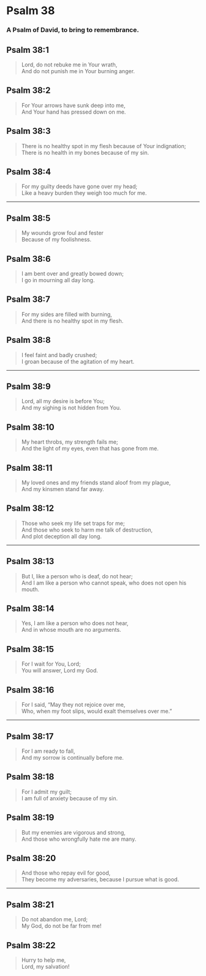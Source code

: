 # Psalm 38

### A Psalm of David, to bring to remembrance.

## Psalm 38:1

> Lord, do not rebuke me in Your wrath,  
> And do not punish me in Your burning anger.

## Psalm 38:2

> For Your arrows have sunk deep into me,  
> And Your hand has pressed down on me.

## Psalm 38:3

> There is no healthy spot in my flesh because of Your indignation;  
> There is no health in my bones because of my sin.

## Psalm 38:4

> For my guilty deeds have gone over my head;  
> Like a heavy burden they weigh too much for me.

---

## Psalm 38:5

> My wounds grow foul and fester  
> Because of my foolishness.

## Psalm 38:6

> I am bent over and greatly bowed down;  
> I go in mourning all day long.

## Psalm 38:7

> For my sides are filled with burning,  
> And there is no healthy spot in my flesh.

## Psalm 38:8

> I feel faint and badly crushed;  
> I groan because of the agitation of my heart.

---

## Psalm 38:9

> Lord, all my desire is before You;  
> And my sighing is not hidden from You.

## Psalm 38:10

> My heart throbs, my strength fails me;  
> And the light of my eyes, even that has gone from me.

## Psalm 38:11

> My loved ones and my friends stand aloof from my plague,  
> And my kinsmen stand far away.

## Psalm 38:12

> Those who seek my life set traps for me;  
> And those who seek to harm me talk of destruction,  
> And plot deception all day long.

---

## Psalm 38:13

> But I, like a person who is deaf, do not hear;  
> And I am like a person who cannot speak, who does not open his mouth.

## Psalm 38:14

> Yes, I am like a person who does not hear,  
> And in whose mouth are no arguments.

## Psalm 38:15

> For I wait for You, Lord;  
> You will answer, Lord my God.

## Psalm 38:16

> For I said, “May they not rejoice over me,  
> Who, when my foot slips, would exalt themselves over me.”

---

## Psalm 38:17

> For I am ready to fall,  
> And my sorrow is continually before me.

## Psalm 38:18

> For I admit my guilt;  
> I am full of anxiety because of my sin.

## Psalm 38:19

> But my enemies are vigorous and strong,  
> And those who wrongfully hate me are many.

## Psalm 38:20

> And those who repay evil for good,  
> They become my adversaries, because I pursue what is good.

---

## Psalm 38:21

> Do not abandon me, Lord;  
> My God, do not be far from me!

## Psalm 38:22

> Hurry to help me,  
> Lord, my salvation!
